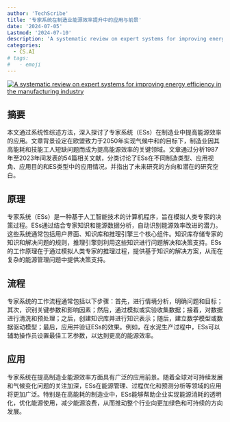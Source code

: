 ```yaml
---
author: 'TechScribe'
title: '专家系统在制造业能源效率提升中的应用与前景'
date: '2024-07-05'
Lastmod: '2024-07-10'
description: 'A systematic review on expert systems for improving energy efficiency in the manufacturing industry'
categories:
  - CS.AI
# tags:
#   - emoji
---
```


[![A systematic review on expert systems for improving energy efficiency in the manufacturing industry](https://arxiv-research-1301205113.cos.ap-guangzhou.myqcloud.com/images/2407.04377v1.pdf_0.jpg)](https://arxiv.org/abs/2407.04377v1)

## 摘要

本文通过系统性综述方法，深入探讨了专家系统（ESs）在制造业中提高能源效率的应用。文章背景设定在欧盟致力于2050年实现气候中和的目标下，制造业因其高能耗和技能工人短缺问题而成为提高能源效率的关键领域。文章通过分析1987年至2023年间发表的54篇相关文献，分类讨论了ESs在不同制造类型、应用视角、应用目的和ES类型中的应用情况，并指出了未来研究的方向和潜在的研究空白。<!--more-->

## 原理

专家系统（ESs）是一种基于人工智能技术的计算机程序，旨在模拟人类专家的决策过程。ESs通过结合专家知识和能源数据分析，自动识别能源效率改进的潜力。这些系统通常包括用户界面、知识库和推理引擎三个核心组件。知识库存储专家的知识和解决问题的规则，推理引擎则利用这些知识进行问题解决和决策支持。ESs的工作原理在于通过模拟人类专家的推理过程，提供基于知识的解决方案，从而在复杂的能源管理问题中提供决策支持。

## 流程

专家系统的工作流程通常包括以下步骤：首先，进行情境分析，明确问题和目标；其次，识别关键参数和影响因素；然后，通过模拟或实验收集数据；接着，对数据进行清洗和预处理；之后，创建知识库并进行知识表示；随后，建立数学模型或数据驱动模型；最后，应用并验证ESs的效果。例如，在水泥生产过程中，ESs可以辅助操作员设置最佳工艺参数，以达到更高的能源效率。

## 应用

专家系统在提高制造业能源效率方面具有广泛的应用前景。随着全球对可持续发展和气候变化问题的关注加深，ESs在能源管理、过程优化和预测分析等领域的应用将更加广泛。特别是在高能耗的制造业中，ESs能够帮助企业实现能源消耗的透明化，优化能源使用，减少能源浪费，从而推动整个行业向更加绿色和可持续的方向发展。